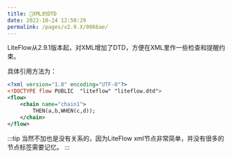 ```yaml
---
title: 🧉XML的DTD
date: 2022-10-24 12:50:29
permalink: /pages/v2.9.X/0066ae/
---
```


LiteFlow从2.9.1版本起，对XML增加了DTD，方便在XML里作一些检查和提醒约束。

具体引用方法为：

```xml {2}
<?xml version="1.0" encoding="UTF-8"?>
<!DOCTYPE flow PUBLIC  "liteflow" "liteflow.dtd">
<flow>
    <chain name="chain1">
        THEN(a,b,WHEN(c,d));
    </chain>
</flow>
```

:::tip
当然不加也是没有关系的，因为LiteFlow xml节点非常简单，并没有很多的节点标签需要记忆。
:::